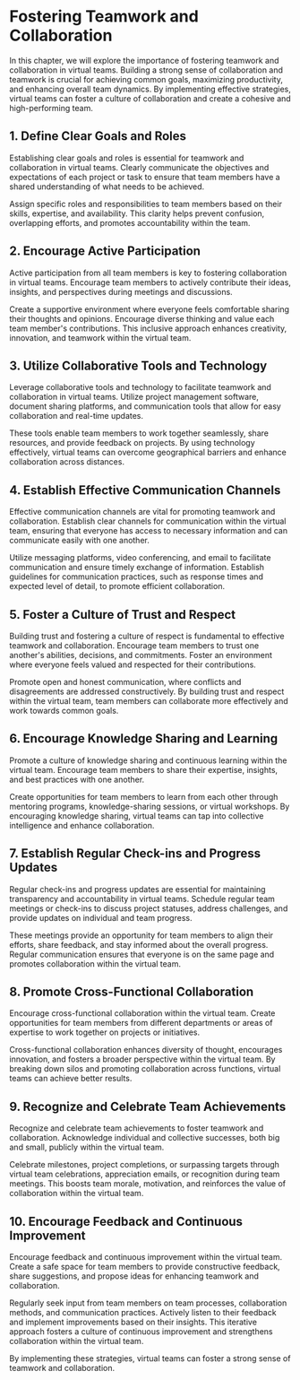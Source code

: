 # Fostering Teamwork and Collaboration

In this chapter, we will explore the importance of fostering teamwork and collaboration in virtual teams. Building a strong sense of collaboration and teamwork is crucial for achieving common goals, maximizing productivity, and enhancing overall team dynamics. By implementing effective strategies, virtual teams can foster a culture of collaboration and create a cohesive and high-performing team.

## 1\. Define Clear Goals and Roles

Establishing clear goals and roles is essential for teamwork and collaboration in virtual teams. Clearly communicate the objectives and expectations of each project or task to ensure that team members have a shared understanding of what needs to be achieved.

Assign specific roles and responsibilities to team members based on their skills, expertise, and availability. This clarity helps prevent confusion, overlapping efforts, and promotes accountability within the team.

## 2\. Encourage Active Participation

Active participation from all team members is key to fostering collaboration in virtual teams. Encourage team members to actively contribute their ideas, insights, and perspectives during meetings and discussions.

Create a supportive environment where everyone feels comfortable sharing their thoughts and opinions. Encourage diverse thinking and value each team member's contributions. This inclusive approach enhances creativity, innovation, and teamwork within the virtual team.

## 3\. Utilize Collaborative Tools and Technology

Leverage collaborative tools and technology to facilitate teamwork and collaboration in virtual teams. Utilize project management software, document sharing platforms, and communication tools that allow for easy collaboration and real-time updates.

These tools enable team members to work together seamlessly, share resources, and provide feedback on projects. By using technology effectively, virtual teams can overcome geographical barriers and enhance collaboration across distances.

## 4\. Establish Effective Communication Channels

Effective communication channels are vital for promoting teamwork and collaboration. Establish clear channels for communication within the virtual team, ensuring that everyone has access to necessary information and can communicate easily with one another.

Utilize messaging platforms, video conferencing, and email to facilitate communication and ensure timely exchange of information. Establish guidelines for communication practices, such as response times and expected level of detail, to promote efficient collaboration.

## 5\. Foster a Culture of Trust and Respect

Building trust and fostering a culture of respect is fundamental to effective teamwork and collaboration. Encourage team members to trust one another's abilities, decisions, and commitments. Foster an environment where everyone feels valued and respected for their contributions.

Promote open and honest communication, where conflicts and disagreements are addressed constructively. By building trust and respect within the virtual team, team members can collaborate more effectively and work towards common goals.

## 6\. Encourage Knowledge Sharing and Learning

Promote a culture of knowledge sharing and continuous learning within the virtual team. Encourage team members to share their expertise, insights, and best practices with one another.

Create opportunities for team members to learn from each other through mentoring programs, knowledge-sharing sessions, or virtual workshops. By encouraging knowledge sharing, virtual teams can tap into collective intelligence and enhance collaboration.

## 7\. Establish Regular Check-ins and Progress Updates

Regular check-ins and progress updates are essential for maintaining transparency and accountability in virtual teams. Schedule regular team meetings or check-ins to discuss project statuses, address challenges, and provide updates on individual and team progress.

These meetings provide an opportunity for team members to align their efforts, share feedback, and stay informed about the overall progress. Regular communication ensures that everyone is on the same page and promotes collaboration within the virtual team.

## 8\. Promote Cross-Functional Collaboration

Encourage cross-functional collaboration within the virtual team. Create opportunities for team members from different departments or areas of expertise to work together on projects or initiatives.

Cross-functional collaboration enhances diversity of thought, encourages innovation, and fosters a broader perspective within the virtual team. By breaking down silos and promoting collaboration across functions, virtual teams can achieve better results.

## 9\. Recognize and Celebrate Team Achievements

Recognize and celebrate team achievements to foster teamwork and collaboration. Acknowledge individual and collective successes, both big and small, publicly within the virtual team.

Celebrate milestones, project completions, or surpassing targets through virtual team celebrations, appreciation emails, or recognition during team meetings. This boosts team morale, motivation, and reinforces the value of collaboration within the virtual team.

## 10\. Encourage Feedback and Continuous Improvement

Encourage feedback and continuous improvement within the virtual team. Create a safe space for team members to provide constructive feedback, share suggestions, and propose ideas for enhancing teamwork and collaboration.

Regularly seek input from team members on team processes, collaboration methods, and communication practices. Actively listen to their feedback and implement improvements based on their insights. This iterative approach fosters a culture of continuous improvement and strengthens collaboration within the virtual team.

By implementing these strategies, virtual teams can foster a strong sense of teamwork and collaboration.
